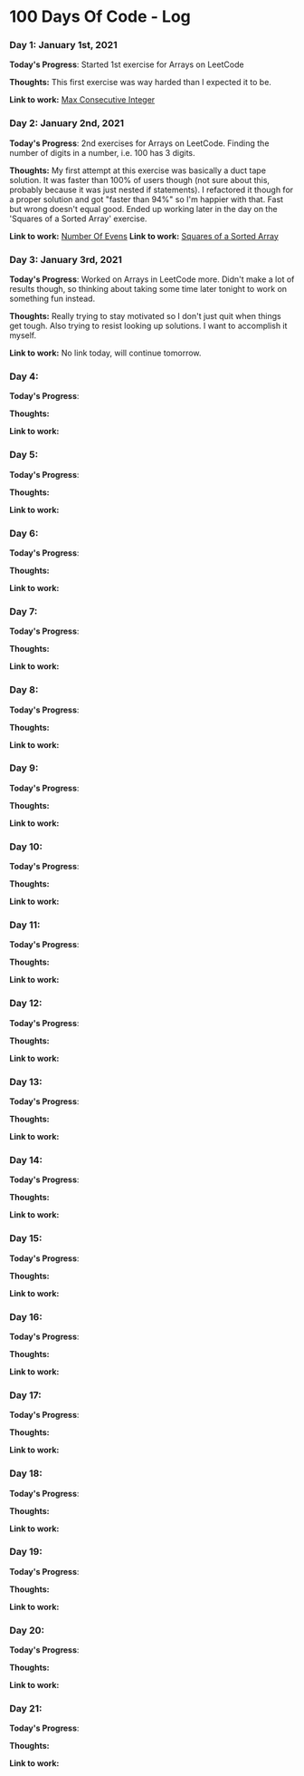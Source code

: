# 100 Days Of Code - Log

### Day 1: January 1st, 2021

**Today's Progress**: Started 1st exercise for Arrays on LeetCode

**Thoughts:** This first exercise was way harded than I expected it to be.

**Link to work:** [Max Consecutive Integer](https://github.com/BrysonGreer95/LeetCode/blob/master/Arrays/MaxConsecutive/Solution.java)


### Day 2: January 2nd, 2021

**Today's Progress**: 2nd exercises for Arrays on LeetCode. Finding the number of digits in a number, i.e. 100 has 3 digits.

**Thoughts:** My first attempt at this exercise was basically a duct tape solution. It was faster than 100% of users though (not sure about this, probably because it was just nested if statements). I refactored it though for a proper solution and got "faster than 94%" so I'm happier with that. Fast but wrong doesn't equal good. Ended up working later in the day on the 'Squares of a Sorted Array' exercise.

**Link to work:** [Number Of Evens](https://github.com/BrysonGreer95/LeetCode/tree/master/Arrays/numberOfEvens)
**Link to work:** [Squares of a Sorted Array](https://github.com/BrysonGreer95/LeetCode/blob/master/Arrays/SquaresOfSortedArray/Solution.java)


### Day 3: January 3rd, 2021

**Today's Progress**: Worked on Arrays in LeetCode more. Didn't make a lot of results though, so thinking about taking some time later tonight to work on something fun instead.

**Thoughts:** Really trying to stay motivated so I don't just quit when things get tough. Also trying to resist looking up solutions. I want to accomplish it myself.

**Link to work:** No link today, will continue tomorrow.


### Day 4: 

**Today's Progress**: 

**Thoughts:** 

**Link to work:** 


### Day 5:

**Today's Progress**: 

**Thoughts:** 

**Link to work:** 


### Day 6:

**Today's Progress**: 

**Thoughts:** 

**Link to work:** 


### Day 7:

**Today's Progress**: 

**Thoughts:** 

**Link to work:** 


### Day 8:

**Today's Progress**: 

**Thoughts:** 

**Link to work:** 


### Day 9:

**Today's Progress**: 

**Thoughts:** 

**Link to work:** 


### Day 10:

**Today's Progress**: 

**Thoughts:** 

**Link to work:** 


### Day 11:

**Today's Progress**: 

**Thoughts:** 

**Link to work:** 


### Day 12:

**Today's Progress**: 

**Thoughts:** 

**Link to work:** 


### Day 13:

**Today's Progress**: 

**Thoughts:** 

**Link to work:** 


### Day 14:

**Today's Progress**: 

**Thoughts:** 

**Link to work:** 


### Day 15:

**Today's Progress**: 

**Thoughts:** 

**Link to work:** 


### Day 16:

**Today's Progress**: 

**Thoughts:** 

**Link to work:** 


### Day 17:

**Today's Progress**: 

**Thoughts:** 

**Link to work:** 


### Day 18:

**Today's Progress**: 

**Thoughts:** 

**Link to work:** 


### Day 19:

**Today's Progress**: 

**Thoughts:** 

**Link to work:** 


### Day 20:

**Today's Progress**: 

**Thoughts:** 

**Link to work:** 


### Day 21:

**Today's Progress**: 

**Thoughts:** 

**Link to work:** 
